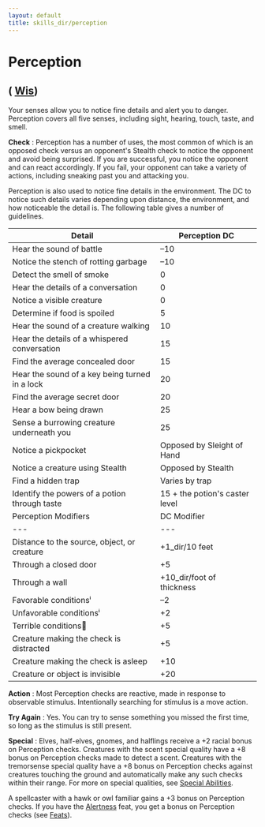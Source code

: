 ```yaml
---
layout: default
title: skills_dir/perception
---
```

# Perception

## ( [Wis](../../gettingStarted#_wisdom))

Your senses allow you to notice fine details and alert you to danger. Perception covers all five senses, including sight, hearing, touch, taste, and smell.

**Check** : Perception has a number of uses, the most common of which is an opposed check versus an opponent's Stealth check to notice the opponent and avoid being surprised. If you are successful, you notice the opponent and can react accordingly. If you fail, your opponent can take a variety of actions, including sneaking past you and attacking you.

Perception is also used to notice fine details in the environment. The DC to notice such details varies depending upon distance, the environment, and how noticeable the detail is. The following table gives a number of guidelines.

| Detail | Perception DC |
| --- | --- |
| Hear the sound of battle | –10 |
| Notice the stench of rotting garbage | –10 |
| Detect the smell of smoke | 0 |
| Hear the details of a conversation | 0 |
| Notice a visible creature | 0 |
| Determine if food is spoiled | 5 |
| Hear the sound of a creature walking | 10 |
| Hear the details of a whispered conversation | 15 |
| Find the average concealed door | 15 |
| Hear the sound of a key being turned in a lock | 20 |
| Find the average secret door | 20 |
| Hear a bow being drawn | 25 |
| Sense a burrowing creature underneath you | 25 |
| Notice a pickpocket | Opposed by Sleight of Hand |
| Notice a creature using Stealth | Opposed by Stealth |
| Find a hidden trap | Varies by trap |
| Identify the powers of a potion through taste | 15 + the potion's caster level |
| Perception Modifiers | DC Modifier |
| --- | --- |
| Distance to the source, object, or creature | +1_dir/10 feet |
| Through a closed door | +5 |
| Through a wall | +10_dir/foot of thickness |
| Favorable conditionsⁱ | –2 |
| Unfavorable conditionsⁱ | +2 |
| Terrible conditions⁲ | +5 |
| Creature making the check is distracted | +5 |
| Creature making the check is asleep | +10 |
| Creature or object is invisible | +20 |

**Action** : Most Perception checks are reactive, made in response to observable stimulus. Intentionally searching for stimulus is a move action.

**Try Again** : Yes. You can try to sense something you missed the first time, so long as the stimulus is still present.

**Special** : Elves, half-elves, gnomes, and halflings receive a +2 racial bonus on Perception checks. Creatures with the scent special quality have a +8 bonus on Perception checks made to detect a scent. Creatures with the tremorsense special quality have a +8 bonus on Perception checks against creatures touching the ground and automatically make any such checks within their range. For more on special qualities, see [Special Abilities](../../glossary#_appendix-1-special-abilities).

A spellcaster with a hawk or owl familiar gains a +3 bonus on Perception checks. If you have the [Alertness](../../feats#_alertness) feat, you get a bonus on Perception checks (see [Feats](../../feats)).

